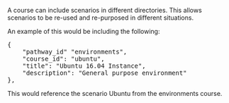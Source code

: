 A course can include scenarios in different directories. This allows scenarios to be re-used and re-purposed in different situations.

An example of this would be including the following:

<pre class="file">
{
    "pathway_id" "environments", 
    "course_id": "ubuntu",
    "title": "Ubuntu 16.04 Instance",
    "description": "General purpose environment"
},
</pre>

This would reference the scenario Ubuntu from the environments course.
